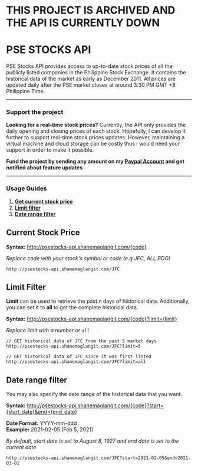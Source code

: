 # **THIS PROJECT IS ARCHIVED AND THE API IS CURRENTLY DOWN**

# PSE STOCKS API
PSE Stocks API provides access to up-to-date stock prices of all the publicly listed companies in the Philippine Stock Exchange. It contains the historical data of the market as early as December 2011. All prices are updated daily after the PSE market closes at around 3:30 PM GMT +8 Philippine Time.

___
### Support the project
**Looking for a real-time stock prices?** Currently, the API only provides the daily opening and closing prices of each stock. Hopefully, I can develop it further to support real-time stock prices updates. However, maintaining a virtual machine and cloud storage can be costly thus I would need your support in order to make it possible.

**Fund the project by sending any amount on my [Paypal Account](https://www.paypal.com/paypalme/shanemaglangit) and get notified about feature updates**

---
### Usage Guides

1. **[Get current stock price](#current-stock-price)**
2. **[Limit filter](#limit-filter)**
3. **[Date range filter](#date-range-filter)**

## Current Stock Price

**Syntax:** http://psestocks-api.shanemaglangit.com/{code}

*Replace code with your stock's symbol or code (e.g JFC, ALI, BDO)*
```http request
http://psestocks-api.shanemaglangit.com/JFC
```

## Limit Filter
**Limit** can be used to retrieve the past n days of historical data. Additionally, you can set it to **all** to get the complete historical data.

**Syntax:** http://psestocks-api.shanemaglangit.com/{code}?limit={limit}

*Replace limit with a number or `all`*
```http request
// GET historical data of JFC from the past 5 market days
http://psestocks-api.shanemaglangit.com/JFC?limit=5

// GET historical data of JFC since it was first listed
http://psestocks-api.shanemaglangit.com/JFC?limit=all
```

## Date range filter
You may also specify the date range of the historical data that you want.

**Syntax:** http://psestocks-api.shanemaglangit.com/{code}?start={start_date}&end={end_date}

**Date Format:** YYYY-mm-ddd<br/>
**Example:** 2021-02-05 (Feb 5, 2021)

*By default, start date is set to August 8, 1927 and end date is set to the current date*
```http request
http://psestocks-api.shanemaglangit.com/JFC?start=2021-02-05&end=2021-03-01
```
